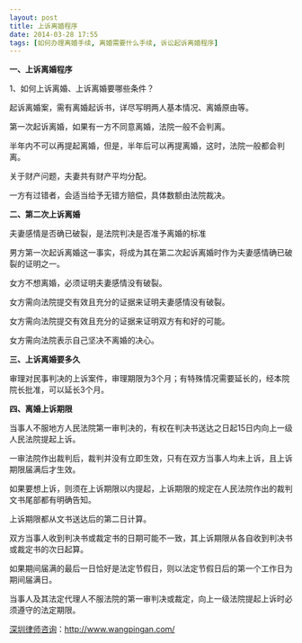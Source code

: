 ```yaml
---
layout: post
title: 上诉离婚程序
date: 2014-03-28 17:55
tags: [如何办理离婚手续, 离婚需要什么手续, 诉讼起诉离婚程序]
---
```

<strong>一、上诉离婚程序</strong>

1、如何上诉离婚、上诉离婚要哪些条件？

起诉离婚案，需有离婚起诉书，详尽写明两人基本情况、离婚原由等。

第一次起诉离婚，如果有一方不同意离婚，法院一般不会判离。

半年内不可以再提起离婚，但是，半年后可以再提离婚，这时，法院一般都会判离。

关于财产问题，夫妻共有财产平均分配。

一方有过错者，会适当给予无错方赔偿，具体数额由法院裁决。

<strong>二、第二次上诉离婚</strong>

夫妻感情是否确已破裂，是法院判决是否准予离婚的标准

男方第一次起诉离婚这一事实，将成为其在第二次起诉离婚时作为夫妻感情确已破裂的证明之一。

女方不想离婚，必须证明夫妻感情没有破裂。

女方需向法院提交有效且充分的证据来证明夫妻感情没有破裂。

女方需向法院提交有效且充分的证据来证明双方有和好的可能。

女方需向法院表示自己坚决不离婚的决心。

<strong>三、上诉离婚要多久</strong>

审理对民事判决的上诉案件，审理期限为3个月；有特殊情况需要延长的，经本院院长批准，可以延长3个月。

<strong>四、离婚上诉期限</strong>

当事人不服地方人民法院第一审判决的，有权在判决书送达之日起15日内向上一级人民法院提起上诉。

一审法院作出裁判后，裁判并没有立即生效，只有在双方当事人均未上诉，且上诉期限届满后才生效。

如果要想上诉，则须在上诉期限以内提起，上诉期限的规定在人民法院作出的裁判文书尾部都有明确告知。

上诉期限都从文书送达后的第二日计算。

双方当事人收到判决书或裁定书的日期可能不一致，其上诉期限从各自收到判决书或裁定书的次日起算。

如果期间届满的最后一日恰好是法定节假日，则以法定节假日后的第一个工作日为期间届满日。

当事人及其法定代理人不服法院的第一审判决或裁定，向上一级法院提起上诉时必须遵守的法定期限。

<a href="http://www.wangpingan.com/">深圳律师咨询</a>：<a href="http://www.wangpingan.com/">http://www.wangpingan.com/</a>

